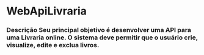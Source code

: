 # WebApiLivraria
### Descrição  Seu principal objetivo é desenvolver uma API para uma Livraria online.  O sistema deve permitir que o usuário crie, visualize, edite e exclua livros.
